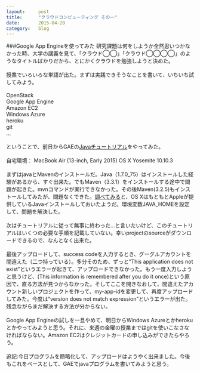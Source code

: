 ```yaml
---
layout:		post
title:		"クラウドコンピューティング その一"
date:		2015-04-20
category:	blog
---
```

###Google App Engineを使ってみた
研究課題は何をしようか全然思いつかなかった時、大学の講義を見て、「クラウド◯◯」「クラウド◯◯◯◯」のようなタイトルばかりだから、とにかくクラウドを勉強しようと決めた。
<br><br>
授業でいろいろな単語が出た。まずは実践できそうなことを書いて、いちいち試してみよう。
<br><br>
OpenStack<br>
Google App Engine<br>
Amazon EC2<br>
Windows Azure<br>
heroku<br>
git<br>
…
<br><br>
ということで、前日からGAEの<a href="https://cloud.google.com/appengine/docs/java/gettingstarted/introduction">Javaチュートリアル</a>をやってみた。
<br><br>
自宅環境：
MacBook Air (13-inch, Early 2015)
OS X Yosemite 10.10.3
<br><br>
まずはjavaとMavenのインストールだ。Java（1.7.0_75）はインストールした経験があるから、すぐ出来た。でもMaven（3.3.1）をインストールする途中で問題が起きた。mvnコマンドが実行できなかった。その後Maven(3.2.5)もインストールしてみたが、問題なくできた。<a href="http://qiita.com/ringo/items/db58b34dc02a941b297ff">調べてみる</a>と、OS XはもともとAppleが提供しているJavaインストールしておいたようだ。環境変数JAVA_HOMEを設定して、問題を解決した。
<br><br>
次はチュートリアルに従って無事に終わった…と言いたいけど、このチュートリアルはいくつの必要な手順を記載していない。幸いprojectのsourceがダウンロードできるので、なんとなく出来た。
<br><br>
最後アップロードして、success codeを入力するとき、グーグルアカウントを間違えた（二つ持っている）。多分そのため、ずっと”This application does not exist”というエラーが起きて、アップロードできなかった。もう一度入力しようと思うけど、(This information is remembered after you do it once)という原因で、直る方法が見つからなかった。そしてここを開きなおして、間違えたアカウント新しいプロジェクトを作って、my-app-idを変更して、再度アップロードしてみた。今度は“version does not match expression”というエラーが出た。残念ながらまだ解決する方法が分からない。
<br><br>
Google App Engineの試しを一旦やめて、明日からWindows Azureとかherokuとかやってみようと思う。それに、来週の金曜の授業まではgitを使いこなさなければならない。Amazon EC2はクレジットカードの申し込みができたらやろう。
<br><br>
追記:今日プログラムを簡略化して、アップロードはようやく出来ました。今後もこれをベースとして、GAEでjavaプログラムを書いてみようと思う。
